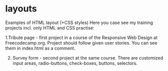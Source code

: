 # layouts

Examples of HTML layout (+CSS styles) Here you case see my training projects incl. only HTML and CSS practise:

  1.Tribute page - first project in a course of the Responsive Web Design at Freecodecamp.org.
    Project should follow given user stories. You can see them in index.html as a comment.
    
  2. Survey form - second project at the same course. There are customized input areas, radio-buttons, check-boxes, buttons, selectors. 

